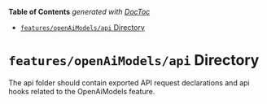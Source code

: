 <!-- START doctoc generated TOC please keep comment here to allow auto update -->
<!-- DON'T EDIT THIS SECTION, INSTEAD RE-RUN doctoc TO UPDATE -->

**Table of Contents** _generated with [DocToc](https://github.com/thlorenz/doctoc)_

- [`features/openAiModels/api` Directory](#featuresopenaimodelsapi-directory)

<!-- END doctoc generated TOC please keep comment here to allow auto update -->

# `features/openAiModels/api` Directory

The api folder should contain exported API request declarations and api hooks related to the OpenAiModels feature.
